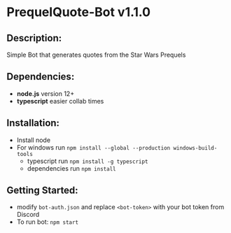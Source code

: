 # PrequelQuote-Bot v1.1.0
## Description:
Simple Bot that generates quotes from the Star Wars Prequels

## Dependencies:
* __node.js__ version 12+
* __typescript__ easier collab times

## Installation:
* Install node 
* For windows run ```npm install --global --production windows-build-tools```
    * typescript run ```npm install -g typescript```
    * dependencies run ```npm install```

## Getting Started:
* modify ```bot-auth.json``` and replace ```<bot-token>``` with your bot token from Discord
* To run bot: ```npm start```